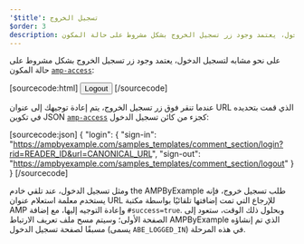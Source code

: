 ```yaml
---
'$title': تسجيل الخروج
$order: 3
description: على نحو مشابه لزر تسجيل الدخول، يعتمد وجود زر تسجيل الخروج بشكل مشروط على حالة المكون amp-access ...
---
```


على نحو مشابه لتسجيل الدخول، يعتمد وجود زر تسجيل الخروج بشكل مشروط على حالة المكون [`amp-access`](../../../../documentation/components/reference/amp-access.md):

[sourcecode:html]
<button amp-access="loggedIn" amp-access-hide tabindex="0" on="tap:amp-access.login-sign-out" class="button-primary comment-button">Logout</button>
[/sourcecode]

عندما تنقر فوق زر تسجيل الخروج، يتم إعادة توجيهك إلى عنوان URL الذي قمت بتحديده في تكوين JSON [`amp-access`](../../../../documentation/components/reference/amp-access.md) كجزء من كائن تسجيل الدخول:

[sourcecode:json]
{
"login": {
"sign-in": "https://ampbyexample.com/samples_templates/comment_section/login?rid=READER_ID&url=CANONICAL_URL",
"sign-out": "https://ampbyexample.com/samples_templates/comment_section/logout"
}
}
[/sourcecode]

ومثل تسجيل الدخول، عند تلقي خادم the AMPByExample طلب تسجيل خروج، فإنه يستخدم معلمة استعلام عنوان URL للإرجاع التي تمت إضافتها تلقائيًا بواسطة مكتبة AMP وإعادة التوجيه إليها، مع إضافة `#success=true`. وبحلول ذلك الوقت، ستعود إلى الصفحة الأولى؛ وسيتم مسح ملف تعريف الارتباط AMPByExample الذي تم إنشاؤه مسبقًا لصفحة تسجيل الدخول (يسمى `ABE_LOGGED_IN`) في هذه المرحلة.
